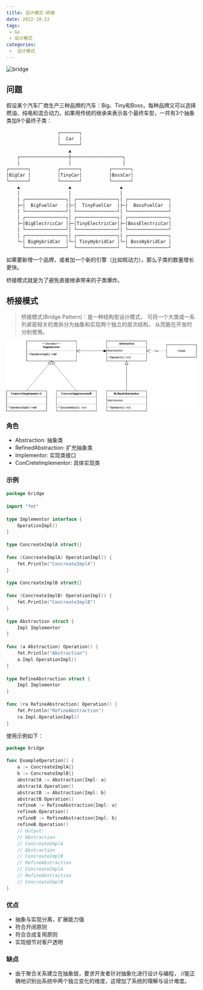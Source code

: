 ```yaml
---
title: 设计模式-桥接
date: 2022-10-22
tags:
 - Go
 - 设计模式
categories:
 -  设计模式
---
```


![bridge](https://refactoringguru.cn/images/patterns/content/bridge/bridge-2x.png)

<!-- more -->

## 问题
假设某个汽车厂商生产三种品牌的汽车：Big、Tiny和Boss，每种品牌又可以选择燃油、纯电和混合动力。如果用传统的继承来表示各个最终车型，一共有3个抽象类加9个最终子类：

```ascii
                   ┌───────┐
                   │  Car  │
                   └───────┘
                       ▲
    ┌──────────────────┼───────────────────┐
    │                  │                   │
┌───────┐          ┌───────┐          ┌───────┐
│BigCar │          │TinyCar│          │BossCar│
└───────┘          └───────┘          └───────┘
    ▲                  ▲                  ▲
    │                  │                  │
    │ ┌───────────────┐│ ┌───────────────┐│ ┌───────────────┐
    ├─│  BigFuelCar   │├─│  TinyFuelCar  │├─│  BossFuelCar  │
    │ └───────────────┘│ └───────────────┘│ └───────────────┘
    │ ┌───────────────┐│ ┌───────────────┐│ ┌───────────────┐
    ├─│BigElectricCar │├─│TinyElectricCar│├─│BossElectricCar│
    │ └───────────────┘│ └───────────────┘│ └───────────────┘
    │ ┌───────────────┐│ ┌───────────────┐│ ┌───────────────┐
    └─│ BigHybridCar  │└─│ TinyHybridCar │└─│ BossHybridCar │
      └───────────────┘  └───────────────┘  └───────────────┘
```

如果要新增一个品牌，或者加一个新的引擎（比如核动力），那么子类的数量增长更快。

桥接模式就是为了避免直接继承带来的子类爆炸。

## 桥接模式
>桥接模式(Bridge Pattern)：是一种结构型设计模式， 可将一个大类或一系列紧密相关的类拆分为抽象和实现两个独立的层次结构， 从而能在开发时分别使用。

![bridge](../images/bridge.png)


### 角色

- Abstraction: 抽象类
- RefinedAbstraction: 扩充抽象类
- Implementor: 实现类接口
- ConCreteImplementor: 具体实现类

### 示例
```go
package bridge

import "fmt"

type Implementor interface {
	OperationImpl()
}

type ConcreateImplA struct{}

func (ConcreateImplA) OperationImpl() {
	fmt.Println("ConcreateImplA")
}

type ConcreateImplB struct{}

func (ConcreateImplB) OperationImpl() {
	fmt.Println("ConcreateImplB")
}

type Abstraction struct {
	Impl Implementor
}

func (a Abstraction) Operation() {
	fmt.Println("Abstraction")
	a.Impl.OperationImpl()
}

type RefineAbstraction struct {
	Impl Implementor
}

func (ra RefineAbstraction) Operation() {
	fmt.Println("RefineAbstraction")
	ra.Impl.OperationImpl()
}
```
使用示例如下：
```go
package bridge

func ExampleOperation() {
	a := ConcreateImplA{}
	b := ConcreateImplB{}
	abstractA := Abstraction{Impl: a}
	abstractA.Operation()
	abstractB := Abstraction{Impl: b}
	abstractB.Operation()
	refineA := RefineAbstraction{Impl: a}
	refineA.Operation()
	refineB := RefineAbstraction{Impl: b}
	refineB.Operation()
	// Output:
	// Abstraction
	// ConcreateImplA
	// Abstraction
	// ConcreateImplB
	// RefineAbstraction
	// ConcreateImplA
	// RefineAbstraction
	// ConcreateImplB
}
```

### 优点

- 抽象与实现分离，扩展能力强
- 符合开闭原则
- 符合合成复用原则
- 实现细节对客户透明

### 缺点

- 由于聚合关系建立在抽象层，要求开发者针对抽象化进行设计与编程，
//能正确地识别出系统中两个独立变化的维度，这增加了系统的理解与设计难度。